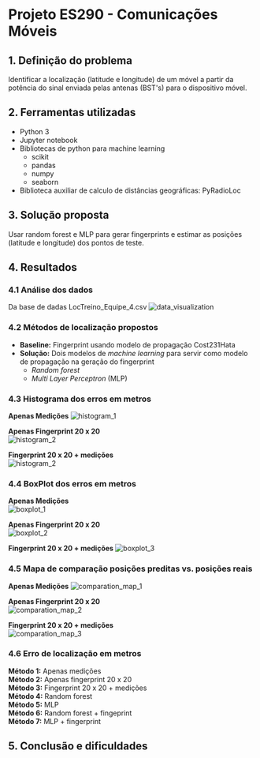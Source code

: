 # Projeto ES290 - Comunicações Móveis
## 1. Definição do problema
Identificar a localização (latitude e longitude) de um móvel a partir da potência do sinal enviada pelas antenas (BST's) para o dispositivo móvel.
## 2. Ferramentas utilizadas
 - Python 3
 - Jupyter notebook
 - Bibliotecas de python para machine learning 
   - scikit 
   - pandas
   - numpy
   - seaborn
 - Biblioteca auxiliar de calculo de distâncias geográficas: PyRadioLoc

## 3. Solução proposta
Usar random forest e MLP para gerar fingerprints e estimar as posições (latitude e longitude) dos pontos de teste.

## 4. Resultados

### 4.1 Análise dos dados
Da base de dadas LocTreino_Equipe_4.csv
![data_visualization](images/data_visualization.png)
### 4.2 Métodos de localização propostos
- **Baseline:** Fingerprint usando modelo de propagação Cost231Hata
- **Solução:** Dois modelos de _machine learning_ para servir como modelo de propagação na geração do fingerprint
  - _Random forest_ 
  - _Multi Layer Perceptron_ (MLP)
### 4.3 Histograma dos erros em metros
**Apenas Medições** 
![histogram_1](images/histogram_1.png)  
  
  
**Apenas Fingerprint 20 x 20**  
![histogram_2](images/histogram_2.png)  
  
  

**Fingerprint 20 x 20 + medições**  
![histogram_2](images/histogram_3.png)  
  
  


### 4.4 BoxPlot dos erros em metros
**Apenas Medições**  
![boxplot_1](images/boxplot_1.png)  
  
  
**Apenas Fingerprint 20 x 20**  
![boxplot_2](images/boxplot_2.png)  
  
  
**Fingerprint 20 x 20 + medições** 
![boxplot_3](images/boxplot_3.png)  
  
  
### 4.5 Mapa de comparação posições preditas vs. posições reais
**Apenas Medições** 
![comparation_map_1](images/comparation_map_1.png)  
  
  
**Apenas Fingerprint 20 x 20**  
![comparation_map_2](images/comparation_map_2.png)  
   
  
**Fingerprint 20 x 20 + medições**  
![comparation_map_3](images/comparation_map_3.png)  
  
  

### 4.6 Erro de localização em metros
**Método 1:** Apenas medições  
**Método 2:** Apenas fingerprint 20 x 20  
**Método 3:** Fingerprint 20 x 20 + medições  
**Método 4:** Random forest  
**Método 5:** MLP  
**Método 6:** Random forest + fingeprint    
**Método 7:** MLP + fingerprint  

## 5. Conclusão e dificuldades